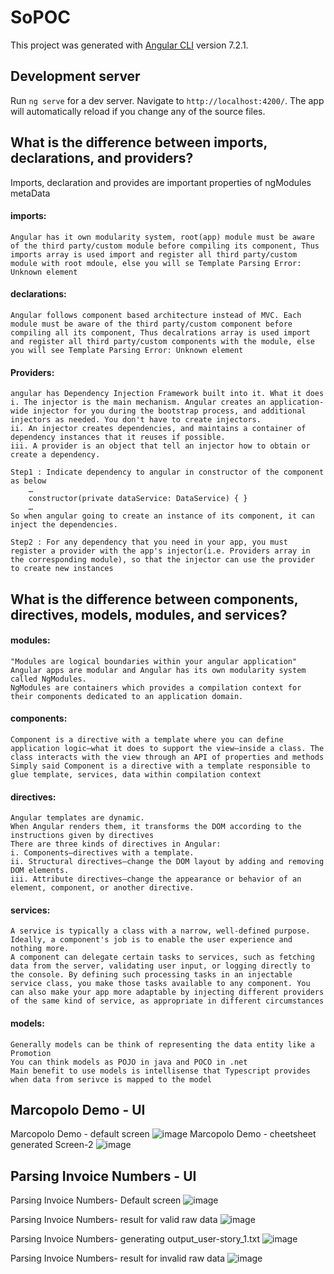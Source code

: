 # SoPOC

This project was generated with [Angular CLI](https://github.com/angular/angular-cli) version 7.2.1.

## Development server

Run `ng serve` for a dev server. Navigate to `http://localhost:4200/`. The app will automatically reload if you change any of the source files.

## What is the difference between imports, declarations, and providers?

Imports, declaration and provides are important properties of ngModules metaData

#### imports:
    Angular has it own modularity system, root(app) module must be aware of the third party/custom module before compiling its component, Thus imports array is used import and register all third party/custom module with root mdoule, else you will se Template Parsing Error: Unknown element
#### declarations:
    Angular follows component based architecture instead of MVC. Each module must be aware of the third party/custom component before compiling all its component, Thus decalrations array is used import and register all third party/custom components with the module, else you will see Template Parsing Error: Unknown element
#### Providers:
    angular has Dependency Injection Framework built into it. What it does
	i. The injector is the main mechanism. Angular creates an application-wide injector for you during the bootstrap process, and additional injectors as needed. You don't have to create injectors.
	ii. An injector creates dependencies, and maintains a container of dependency instances that it reuses if possible.
	iii. A provider is an object that tell an injector how to obtain or create a dependency.
		
	Step1 : Indicate dependency to angular in constructor of the component  as below
        …
        constructor(private dataService: DataService) { }
        …
    So when angular going to create an instance of its component, it can inject the dependencies.
		
    Step2 : For any dependency that you need in your app, you must register a provider with the app's injector(i.e. Providers array in the corresponding module), so that the injector can use the provider to create new instances

## What is the difference between components, directives, models, modules, and services?

#### modules:
    "Modules are logical boundaries within your angular application"
    Angular apps are modular and Angular has its own modularity system called NgModules.
    NgModules are containers which provides a compilation context for their components dedicated to an application domain.

#### components:
    Component is a directive with a template where you can define application logic—what it does to support the view—inside a class. The class interacts with the view through an API of properties and methods
    Simply said Component is a directive with a template responsible to glue template, services, data within compilation context

#### directives:
    Angular templates are dynamic. 
    When Angular renders them, it transforms the DOM according to the instructions given by directives
    There are three kinds of directives in Angular:
    i. Components—directives with a template.
    ii. Structural directives—change the DOM layout by adding and removing DOM elements.
    iii. Attribute directives—change the appearance or behavior of an element, component, or another directive.
#### services:
    A service is typically a class with a narrow, well-defined purpose. 
    Ideally, a component's job is to enable the user experience and nothing more.
    A component can delegate certain tasks to services, such as fetching data from the server, validating user input, or logging directly to the console. By defining such processing tasks in an injectable service class, you make those tasks available to any component. You can also make your app more adaptable by injecting different providers of the same kind of service, as appropriate in different circumstances
#### models:
    Generally models can be think of representing the data entity like a Promotion
    You can think models as POJO in java and POCO in .net
    Main benefit to use models is intellisense that Typescript provides when data from serivce is mapped to the model

## Marcopolo Demo - UI
Marcopolo Demo - default screen
![image](assets/img/marcopolo-1.PNG)
Marcopolo Demo - cheetsheet generated
Screen-2
![image](assets/img/marcopolo-2.PNG)


## Parsing Invoice Numbers - UI

Parsing Invoice Numbers- Default screen
![image](assets/img/invoice-1.PNG)

Parsing Invoice Numbers- result for valid raw data
![image](assets/img/invoice-2.PNG)

Parsing Invoice Numbers- generating output_user-story_1.txt
![image](assets/img/invoice-3.PNG)

Parsing Invoice Numbers- result for invalid raw data
![image](assets/img/invoice-4.PNG)

